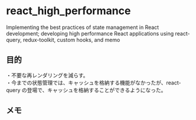 # react_high_performance

Implementing the best practices of state management in React development; developing high performance React applications using react-query, redux-toolkit, custom hooks, and memo

## 目的

・不要な再レンダリングを減らす。  
・今までの状態管理では、キャッシュを格納する機能がなかったが、react-query の登場で、キャッシュを格納することができるようになった。

## メモ
